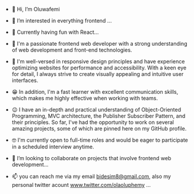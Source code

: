 - 👋 Hi, I’m Oluwafemi
- 👀 I’m interested in everything frontend ...
- 🌱 Currently having fun with React...
- 🌝 I'm a passionate frontend web developer with a strong understanding of web development and front-end technologies.
- 🤔 I'm well-versed in responsive design principles and have experience optimizing websites for performance and accessibility. With a keen eye for detail, I always strive to create visually appealing and intuitive user interfaces.
- 😁 In addition, I'm a fast learner with excellent communication skills, which makes me highly effective when working with teams.
- 😉 I have an in-depth and practical understanding of Object-Oriented Programming, MVC architecture, the Publisher Subscriber Pattern, and their principles. So far, I've had the opportunity to work on several amazing projects, some of which are pinned here on my GitHub profile.

- 🤓 I'm currently open to full-time roles and would be eager to participate in a scheduled interview anytime.
- 💞️ I’m looking to collaborate on projects that involve frontend web development...
- 📫 you can reach me via my email bidesim8@gmail.com, also my personal twitter acount www.twitter.com/olaoluphemy ...

<!---
Oluwafemi/olaoluphemy is a ✨ special ✨ repository because its `README.md` (this file) appears on your GitHub profile.
You can click the Preview link to take a look at your changes.
--->
